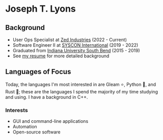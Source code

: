 # Joseph T. Lyons

## Background

- User Ops Specialist at [Zed Industries](https://zed.dev) (2022 - Current)
- Software Engineer II at [SYSCON International](https://www.syscon-intl.com/plantstar) (2019 - 2022)
- Graduated from [Indiana University South Bend](https://www.iusb.edu/) (2015 - 2019)
- See [my resume](https://github.com/JosephTLyons/Resume) for more detailed background

## Languages of Focus

Today, the languages I'm most interested in are Gleam ⭐, Python 🐍, and Rust 🦀; these are the languages I spend the majority of my time studying and using.  I have a background in C++.

### Interests

- GUI and command-line applications
- Automation
- Open-source software

